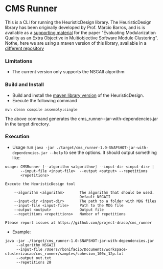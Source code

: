 # CMS Runner

This is a CLI for running the HeuristicDesign library. The HeuristicDesign
library has been originally developed by Prof. Márcio Barros, and
is is available as a [supporting material](https://www.uniriotec.br/~marcio.barros/multiobjective/)
for the paper "Evaluating Modularization Quality as an Extra Objective in Multiobjective Software Module Clustering".
Nothe, here we are using a maven version of this library, available
in a [different repository](https://github.com/project-draco/cms)


### Limitations

   * The current version only supports the NSGAII algorithm
   
### Build and Install

   * Build and install the [maven library version](https://github.com/project-draco/cms) of the HeuristicDesign.
   * Execute the following command

```console
mvn clean compile assembly:single
```

The above command generates the cms_runner-<VERSION>-jar-with-dependencies.jar in the target
directory.


### Execution

   * Usage run `java -jar ./target/cms_runner-1.0-SNAPSHOT-jar-with-dependencies.jar --help` to see the options. It should output something like: 
   
```
usage: CMSRunner [--algorithm <algorithm>] --input-dir <input-dir> |
       --input-file <input-file>  --output <output> --repetitions
       <repetitions>

Execute the HeuristicDesign tool

    --algorithm <algorithm>       The algorithm that should be used.
                                  Default NSGAII
    --input-dir <input-dir>       The path to a folder with MDG files
    --input-file <input-file>     Path to the MDG file
    --output <output>             Output file
    --repetitions <repetitions>   Number of repetitions

Please report issues at https://github.com/project-draco/cms_runner
```

   * Example:

```console
java -jar ./target/cms_runner-1.0-SNAPSHOT-jar-with-dependencies.jar
     --algorithm NSGAII
     --input-file /Users/rbonifacio/Documents/workspace-clusterizacao/cms_runner/samples/cohesion_100c_12p.txt
     --output out.txt
     --repetitions 20
```